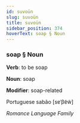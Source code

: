 ```yaml
---
id: suvoün
slug: suvoün
title: suvoün
sidebar_position: 374
hoverText: soap § Noun
---
```


### soap § Noun

**Verb**: to be soap

**Noun**: soap

**Modifier**: soap-related

Portuguese sabão [sɐˈβɐ̃w̃]

*Romance Language Family*